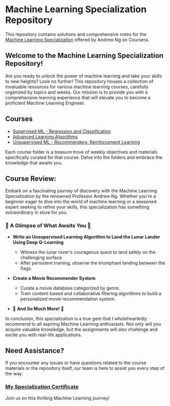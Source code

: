 # Machine Learning Specialization Repository

This repository contains solutions and comprehensive notes for the [Machine Learning Specialization](https://www.coursera.org/specializations/machine-learning-introduction/?utm_medium=coursera&utm_source=home-page&utm_campaign=mlslaunch2022IN) offered by Andrew Ng on Coursera.

## Welcome to the Machine Learning Specialization Repository!

Are you ready to unlock the power of machine learning and take your skills to new heights? Look no further! This repository houses a collection of invaluable resources for various machine learning courses, carefully organized by topics and weeks. Our mission is to provide you with a comprehensive learning experience that will elevate you to become a proficient Machine Learning Engineer.

## Courses

- [Supervised ML - Regression and Classification](./Course01)
- [Advanced Learning Algorithms](./Course02)
- [Unsupervised ML - Recommenders, Reinforcement Learning](./Course03)

Each course folder is a treasure trove of weekly objectives and materials specifically curated for that course. Delve into the folders and embrace the knowledge that awaits you.

## Course Review:

Embark on a fascinating journey of discovery with the Machine Learning Specialization by the renowned Professor Andrew Ng. Whether you're a beginner eager to dive into the world of machine learning or a seasoned expert seeking to refine your skills, this specialization has something extraordinary in store for you.

### 🌠 A Glimpse of What Awaits You 🌠

* **Write an Unsupervised Learning Algorithm to Land the Lunar Lander Using Deep Q-Learning**

    - Witness the lunar rover's courageous quest to land safely on the challenging surface.
    - After persistent training, observe the triumphant landing between the flags.

* **Create a Movie Recommender System**

    - Curate a movie database categorized by genre.
    - Train content-based and collaborative filtering algorithms to build a personalized movie recommendation system.

* 🌟 **And So Much More!** 🌟

In conclusion, this specialization is a true gem that I wholeheartedly recommend to all aspiring Machine Learning enthusiasts. Not only will you acquire valuable knowledge, but the assignments will also challenge and excite you with real-life applications.

## Need Assistance?

If you encounter any issues or have questions related to the course materials or the repository itself, our team is here to assist you every step of the way.

### [My Specialization Certificate](https://coursera.org/verify/4HSUZBXFH8G8)

Join us on this thrilling Machine Learning journey!
